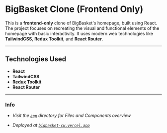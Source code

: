 # BigBasket Clone (Frontend Only)

This is a **frontend-only** clone of BigBasket's homepage, built using React. The project focuses on recreating the visual and functional elements of the homepage with basic interactivity. It uses modern web technologies like **TailwindCSS**, **Redux Toolkit**, and **React Router**.

---

## Technologies Used

- **React**
- **TailwindCSS**
- **Redux Toolkit**
- **React Router**

---

### Info

- *Visit the <a href="https://github.com/sameer-saharan/bigbasket-cw/tree/main/app">`app`</a> directory for Files and Components overview*

- *Deployed at <a href="https://bigbasket-cw.vercel.app">`bigbasket-cw.vercel.app`</a>*